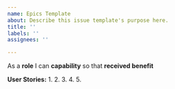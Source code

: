 ```yaml
---
name: Epics Template
about: Describe this issue template's purpose here.
title: ''
labels: ''
assignees: ''

---
```


As a **role** I can **capability** so that **received benefit**

**User Stories:**
1. 
2. 
3. 
4. 
5.
